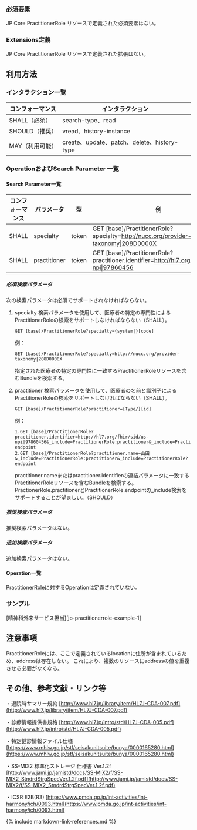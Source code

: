 
### 必須要素

 JP Core PractitionerRole リソースで定義された必須要素はない。

### Extensions定義

 JP Core PractitionerRole リソースで定義された拡張はない。

## 利用方法

### インタラクション一覧

| コンフォーマンス | インタラクション                            |
| ---------------- | ------------------------------------------- |
| SHALL（必須）    | search-type、read                           |
| SHOULD（推奨）   | vread、history-instance                     |
| MAY（利用可能）  | create、update、patch、delete、history-type |

### OperationおよびSearch Parameter 一覧

#### Search Parameter一覧

| コンフォーマンス | パラメータ    | 型     | 例                                                           |
| ---------------- | ------------- | ------ | ------------------------------------------------------------ |
| SHALL            | specialty    | token  | GET [base]/PractitionerRole?specialty=http://nucc.org/provider-taxonomy\|208D0000X |
| SHALL            | practitioner    | token  | GET [base]/PractitionerRole?practitioner.identifier=http://hl7.org/fhir/sid/us-npi\|97860456 |

##### 必須検索パラメータ

次の検索パラメータは必須でサポートされなければならない。

1. specialty 検索パラメータを使用して、医療者の特定の専門性によるPractitionerRoleの検索をサポートしなければならない（SHALL）。

   ```
   GET [base]/PractitionerRole?specialty={system|}[code]
   ```

   例：

   ```
   GET [base]/PractitionerRole?specialty=http://nucc.org/provider-taxonomy|208D0000X
   ```

   指定された医療者の特定の専門性に一致するPractitionerRoleリソースを含むBundleを検索する。

   

2. practitioner 検索パラメータを使用して、医療者の名前と識別子によるPractitionerRoleの検索をサポートしなければならない（SHALL）。

   ```
   GET [base]/PractitionerRole?practitioner={Type/}[id]
   ```

   例：

   ```
   1.GET [base]/PractitionerRole?practitioner.identifier=http://hl7.org/fhir/sid/us-npi|97860456&_include=PractitionerRole:practitioner&_include=PractitionerRole?endpoint
   2.GET [base]/PractitionerRole?practitioner.name=山田&_include=PractitionerRole:practitioner&_include=PractitionerRole?endpoint
   ```

   practitioner.nameまたはpractitioner.identifierの連結パラメータに一致するPractitionerRoleリソースを含むBundleを検索する。PractionerRole.practitionerとPractitionerRole.endpointの_include検索をサポートすることが望ましい。（SHOULD）

##### 推奨検索パラメータ

推奨検索パラメータはない。

##### 追加検索パラメータ 

追加検索パラメータはない。

#### Operation一覧

PractitionerRoleに対するOperationは定義されていない。

### サンプル

[精神科外来サービス担当][jp-practitionerrole-example-1]

## 注意事項

PractitionerRoleには、ここで定義されているlocationに住所が含まれているため、addressは存在しない。
これにより、複数のリソースにaddressの値を重複させる必要がなくなる。

## その他、参考文献・リンク等

・退院時サマリー規約
[http://www.hl7.jp/library/item/HL7J-CDA-007.pdf](http://www.hl7.jp/library/item/HL7J-CDA-007.pdf)

・診療情報提供書規格
[http://www.hl7.jp/intro/std/HL7J-CDA-005.pdf](http://www.hl7.jp/intro/std/HL7J-CDA-005.pdf)

・特定健診情報ファイル仕様
[https://www.mhlw.go.jp/stf/seisakunitsuite/bunya/0000165280.html](https://www.mhlw.go.jp/stf/seisakunitsuite/bunya/0000165280.html)

・SS-MIX2 標準化ストレージ 仕様書 Ver.1.2f
[http://www.jami.jp/jamistd/docs/SS-MIX2/f/SS-MIX2_StndrdStrgSpecVer.1.2f.pdf](http://www.jami.jp/jamistd/docs/SS-MIX2/f/SS-MIX2_StndrdStrgSpecVer.1.2f.pdf)

・ICSR E2B(R3)
[https://www.pmda.go.jp/int-activities/int-harmony/ich/0093.html](https://www.pmda.go.jp/int-activities/int-harmony/ich/0093.html)


{% include markdown-link-references.md %}
